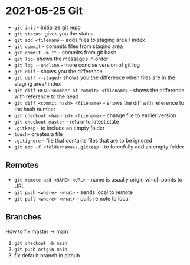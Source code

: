 # 2021-05-25 Git

- `git init` - initialize git repo
- `git status`- gives you the status
- `git add <filename>`- adds files to staging area / index
- `git commit` - commits files from staging area
- `git commit -m ""` - commits from git bash
- `git log`- shows the messages in order
- `git log --oneline` - more concise version of git log
- `git diff` - shows you the difference
- `git diff --staged`- shows you the difference when files are in the staging area/ index
- `git diff HEAD~<number of commit> <filename>` - shows the difference with reference to the head
- `git diff <commit hash> <filename>` - shows the diff with reference to the hash number
- `git checkout <hash id> <filename>` - change file to earlier version
- `git checkout master` - return to latest state
- `.gitkeep` - to include an empty folder
- `touch`- creates a file
- `.gitignore` - file that contains files that are to be ignored
- `git add -f <foldername>/.gitkeep` - to forcefully add an empty folder

## Remotes

- `git remote add <NAME> <URL>` - name is usually origin which points to URL
- `git push <where> <what>` - sends local to remote
- `git pull <where> <what>` - pulls remote to local

## Branches

How to fix master -> main

1. `git checkout -b main`
2. `git push origin main`
3. fix default branch in github

